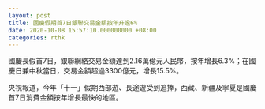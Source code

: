 ```yaml
---
layout: post
title: 國慶假期首7日銀聯交易金額按年升逾6%
date: 2020-10-08 15:57:10.000000000 +08:00
categories: rthk
---
```


國慶長假首7日，銀聯網絡交易金額達到2.16萬億元人民幣，按年增長6.3%；在國慶日兼中秋當日，交易金額超過3300億元，增長15.5%。

央視報道，今年「十一」假期西部遊、長途遊受到追捧，西藏、新疆及寧夏是國慶首7日消費金額按年增長最快的地區。
